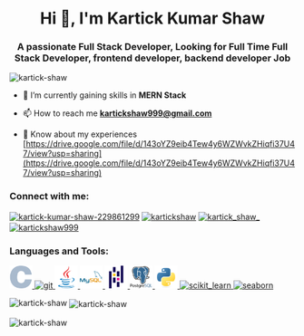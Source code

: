 <h1 align="center">Hi 👋, I'm Kartick Kumar Shaw</h1>
<h3 align="center">A passionate Full Stack Developer, Looking for Full Time Full Stack Developer, frontend developer, backend developer Job</h3>

<p align="left"> <img src="https://komarev.com/ghpvc/?username=kartick-shaw&label=Profile%20views&color=0e75b6&style=flat" alt="kartick-shaw" /> </p>

- 🌱 I’m currently gaining skills in **MERN Stack**

- 📫 How to reach me **kartickshaw999@gmail.com**

- 📄 Know about my experiences [https://drive.google.com/file/d/143oYZ9eib4Tew4y6WZWvkZHiqfi37U47/view?usp=sharing](https://drive.google.com/file/d/143oYZ9eib4Tew4y6WZWvkZHiqfi37U47/view?usp=sharing)

<h3 align="left">Connect with me:</h3>
<p align="left">
<a href="https://linkedin.com/in/kartick-kumar-shaw-229861299" target="blank"><img align="center" src="https://raw.githubusercontent.com/rahuldkjain/github-profile-readme-generator/master/src/images/icons/Social/linked-in-alt.svg" alt="kartick-kumar-shaw-229861299" height="30" width="40" /></a>
<a href="https://kaggle.com/kartickshaw" target="blank"><img align="center" src="https://raw.githubusercontent.com/rahuldkjain/github-profile-readme-generator/master/src/images/icons/Social/kaggle.svg" alt="kartickshaw" height="30" width="40" /></a>
<a href="https://instagram.com/kartick_shaw_" target="blank"><img align="center" src="https://raw.githubusercontent.com/rahuldkjain/github-profile-readme-generator/master/src/images/icons/Social/instagram.svg" alt="kartick_shaw_" height="30" width="40" /></a>
<a href="https://www.hackerrank.com/kartickshaw999" target="blank"><img align="center" src="https://raw.githubusercontent.com/rahuldkjain/github-profile-readme-generator/master/src/images/icons/Social/hackerrank.svg" alt="kartickshaw999" height="30" width="40" /></a>
</p>

<h3 align="left">Languages and Tools:</h3>
<p align="left"> <a href="https://www.cprogramming.com/" target="_blank" rel="noreferrer"> <img src="https://raw.githubusercontent.com/devicons/devicon/master/icons/c/c-original.svg" alt="c" width="40" height="40"/> </a> <a href="https://git-scm.com/" target="_blank" rel="noreferrer"> <img src="https://www.vectorlogo.zone/logos/git-scm/git-scm-icon.svg" alt="git" width="40" height="40"/> </a> <a href="https://www.java.com" target="_blank" rel="noreferrer"> <img src="https://raw.githubusercontent.com/devicons/devicon/master/icons/java/java-original.svg" alt="java" width="40" height="40"/> </a> <a href="https://www.mysql.com/" target="_blank" rel="noreferrer"> <img src="https://raw.githubusercontent.com/devicons/devicon/master/icons/mysql/mysql-original-wordmark.svg" alt="mysql" width="40" height="40"/> </a> <a href="https://pandas.pydata.org/" target="_blank" rel="noreferrer"> <img src="https://raw.githubusercontent.com/devicons/devicon/2ae2a900d2f041da66e950e4d48052658d850630/icons/pandas/pandas-original.svg" alt="pandas" width="40" height="40"/> </a> <a href="https://www.postgresql.org" target="_blank" rel="noreferrer"> <img src="https://raw.githubusercontent.com/devicons/devicon/master/icons/postgresql/postgresql-original-wordmark.svg" alt="postgresql" width="40" height="40"/> </a> <a href="https://www.python.org" target="_blank" rel="noreferrer"> <img src="https://raw.githubusercontent.com/devicons/devicon/master/icons/python/python-original.svg" alt="python" width="40" height="40"/> </a> <a href="https://scikit-learn.org/" target="_blank" rel="noreferrer"> <img src="https://upload.wikimedia.org/wikipedia/commons/0/05/Scikit_learn_logo_small.svg" alt="scikit_learn" width="40" height="40"/> </a> <a href="https://seaborn.pydata.org/" target="_blank" rel="noreferrer"> <img src="https://seaborn.pydata.org/_images/logo-mark-lightbg.svg" alt="seaborn" width="40" height="40"/> </a> </p>

<p><img align="left" src="https://github-readme-stats.vercel.app/api/top-langs?username=kartick-shaw&show_icons=true&locale=en&layout=compact" alt="kartick-shaw" /></p>

<p>&nbsp;<img align="center" src="https://github-readme-stats.vercel.app/api?username=kartick-shaw&show_icons=true&locale=en" alt="kartick-shaw" /></p>

<p><img align="center" src="https://github-readme-streak-stats.herokuapp.com/?user=kartick-shaw&" alt="kartick-shaw" /></p>
